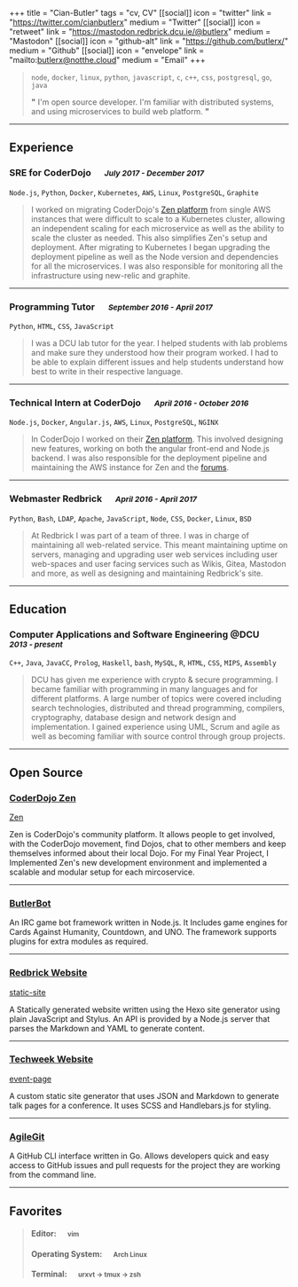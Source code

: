 +++
title = "Cian-Butler"
tags = "cv, CV"
[[social]]
  icon = "twitter"
  link = "https://twitter.com/cianbutlerx"
  medium = "Twitter"
[[social]]
  icon = "retweet"
  link = "https://mastodon.redbrick.dcu.ie/@butlerx"
  medium = "Mastodon"
[[social]]
  icon = "github-alt"
  link = "https://github.com/butlerx/"
  medium = "Github"
[[social]]
  icon = "envelope"
  link = "mailto:butlerx@notthe.cloud"
  medium = "Email"
+++

> `node`, `docker`, `linux`, `python`, `javascript`, `c`, `c++`, `css`, `postgresql`, `go`, `java`
>
> **"** I'm open source developer. I'm familiar with distributed systems, and using microservices to
> build web platform. **"**

---

## Experience

### SRE for CoderDojo &emsp; <small>_July 2017 - December 2017_</small>

`Node.js`, `Python`, `Docker`, `Kubernetes`, `AWS`, `Linux`, `PostgreSQL`, `Graphite`

> I worked on migrating CoderDojo's [Zen platform](https://zen.coderdojo.com) from single AWS
> instances that were difficult to scale to a Kubernetes cluster, allowing an independent scaling
> for each microservice as well as the ability to scale the cluster as needed. This also simplifies
> Zen's setup and deployment. After migrating to Kubernetes I began upgrading the deployment
> pipeline as well as the Node version and dependencies for all the microservices. I was also
> responsible for monitoring all the infrastructure using new-relic and graphite.

---

### Programming Tutor &emsp; <small>_September 2016 - April 2017_</small>

`Python`, `HTML`, `CSS`, `JavaScript`

> I was a DCU lab tutor for the year. I helped students with lab problems and make sure they
> understood how their program worked. I had to be able to explain different issues and help
> students understand how best to write in their respective language.

---

### Technical Intern at CoderDojo &emsp; <small>_April 2016 - October 2016_</small>

`Node.js`, `Docker`, `Angular.js`, `AWS`, `Linux`, `PostgreSQL`, `NGINX`

> In CoderDojo I worked on their [Zen platform](https://zen.coderdojo.com). This involved designing
> new features, working on both the angular front-end and Node.js backend. I was also responsible
> for the deployment pipeline and maintaining the AWS instance for Zen and the
> [forums](https://forums.coderdojo.com).

---

### Webmaster Redbrick &emsp; <small>_April 2016 - April 2017_</small>

`Python`, `Bash`, `LDAP`, `Apache`, `JavaScript`, `Node`, `CSS`, `Docker`, `Linux`, `BSD`

> At Redbrick I was part of a team of three. I was in charge of maintaining all web-related service.
> This meant maintaining uptime on servers, managing and upgrading user web services including user
> web-spaces and user facing services such as Wikis, Gitea, Mastodon and more, as well as designing
> and maintaining Redbrick's site.

---

## Education

### Computer Applications and Software Engineering @DCU &emsp; <small>_2013 - present_</small>

`C++`, `Java`, `JavaCC`, `Prolog`, `Haskell`, `bash`, `MySQL`, `R`, `HTML`, `CSS`, `MIPS`,
`Assembly`

> DCU has given me experience with crypto & secure programming. I became familiar with programming
> in many languages and for different platforms. A large number of topics were covered including
> search technologies, distributed and thread programming, compilers, cryptography, database design
> and network design and implementation. I gained experience using UML, Scrum and agile as well as
> becoming familiar with source control through group projects.

---

## Open Source

### [CoderDojo Zen](https://github.com/CoderDojo/community-platform)

[Zen](https://zen.coderdojo.com)

Zen is CoderDojo's community platform. It allows people to get involved, with the CoderDojo
movement, find Dojos, chat to other members and keep themselves informed about their local Dojo. For
my Final Year Project, I Implemented Zen's new development environment and implemented a scalable
and modular setup for each mircoservice.

---

### [ButlerBot](https://github.com/butlerx/butlerbot)

An IRC game bot framework written in Node.js. It Includes game engines for Cards Against Humanity,
Countdown, and UNO. The framework supports plugins for extra modules as required.

---

### [Redbrick Website](https://redbrick.dcu.ie)

[static-site](https://github.com/redbrick/static-site)

A Statically generated website written using the Hexo site generator using plain JavaScript and
Stylus. An API is provided by a Node.js server that parses the Markdown and YAML to generate
content.

---

### [Techweek Website](http://techweek.dcu.ie)

[event-page](https://github.com/butlerx/event-page)

A custom static site generator that uses JSON and Markdown to generate talk pages for a conference.
It uses SCSS and Handlebars.js for styling.

---

### [AgileGit](https://github.com/butlerx/AgileGit)

A GitHub CLI interface written in Go. Allows developers quick and easy access to GitHub issues and
pull requests for the project they are working from the command line.

---

## Favorites

> #### Editor: &emsp;<small> vim</small>
>
> #### Operating System: &emsp;<small> Arch Linux</small>
>
> #### Terminal: &emsp;<small> urxvt -> tmux -> zsh</small>
